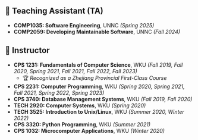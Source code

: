 <!-- - COMP1035: Software Engineering, UNNC [Spring 2025] (<i>TA</i>)
- COMP2059: Developing Maintainable Software, UNNC [Fall 2024] (<i>TA</i>)
- CPS 1231: FUND. OF COMPUTER SCIENCE, WKU [Fall 2019,Fall 2020,Spring 2021,Fall 2021,Fall 2022,Fall 2023] (<i>Instructor</i>) [(Recognized as the Zhejiang Provincial First-Class Course)]
- CPS 2231: COMPUTER PROGRAMMING, WKU [Spring 2020,Spring 2021,Fall 2021,Spring 2022,Spring 2023] (<i>Instructor</i>) 
- CPS 3740: Database Management Systems, WKU [Fall 2019,Fall 2020] (<i>Instructor</i>)
- TECH 2920: Computer Systems, WKU [Spring 2020] (<i>Instructor</i>)
- TECH 3525: Introduction to Unix/Linux, WKU [Summer 2020, Winter 2022] (<i>Instructor</i>)
- CPS 3320: Python Programming, WKU [Summer 2021] (<i>Instructor</i>)
- CPS 1032:  Microcomputer Applications, WKU [Winter 2020] (<i>Instructor</i>) -->


## 🔹 Teaching Assistant (TA)  
- **COMP1035: Software Engineering**, UNNC *(Spring 2025)*  
- **COMP2059: Developing Maintainable Software**, UNNC *(Fall 2024)*  

## 🔹 Instructor  
- **CPS 1231: Fundamentals of Computer Science**, WKU *(Fall 2019, Fall 2020, Spring 2021, Fall 2021, Fall 2022, Fall 2023)*  
  - 🏆 *Recognized as a Zhejiang Provincial First-Class Course*  
- **CPS 2231: Computer Programming**, WKU *(Spring 2020, Spring 2021, Fall 2021, Spring 2022, Spring 2023)*  
- **CPS 3740: Database Management Systems**, WKU *(Fall 2019, Fall 2020)*  
- **TECH 2920: Computer Systems**, WKU *(Spring 2020)*  
- **TECH 3525: Introduction to Unix/Linux**, WKU *(Summer 2020, Winter 2022)*  
- **CPS 3320: Python Programming**, WKU *(Summer 2021)*  
- **CPS 1032: Microcomputer Applications**, WKU *(Winter 2020)*  






